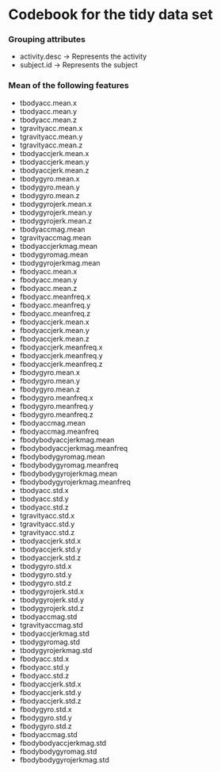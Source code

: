 Codebook for the tidy data set
==============================

### Grouping attributes
* activity.desc -> Represents the activity
* subject.id -> Represents the subject

### Mean of the following features
* tbodyacc.mean.x
* tbodyacc.mean.y 
* tbodyacc.mean.z 
* tgravityacc.mean.x 
* tgravityacc.mean.y 
* tgravityacc.mean.z 
* tbodyaccjerk.mean.x 
* tbodyaccjerk.mean.y 
* tbodyaccjerk.mean.z 
* tbodygyro.mean.x 
* tbodygyro.mean.y 
* tbodygyro.mean.z 
* tbodygyrojerk.mean.x 
* tbodygyrojerk.mean.y 
* tbodygyrojerk.mean.z 
* tbodyaccmag.mean 
* tgravityaccmag.mean 
* tbodyaccjerkmag.mean 
* tbodygyromag.mean 
* tbodygyrojerkmag.mean 
* fbodyacc.mean.x 
* fbodyacc.mean.y 
* fbodyacc.mean.z 
* fbodyacc.meanfreq.x 
* fbodyacc.meanfreq.y 
* fbodyacc.meanfreq.z 
* fbodyaccjerk.mean.x 
* fbodyaccjerk.mean.y 
* fbodyaccjerk.mean.z 
* fbodyaccjerk.meanfreq.x 
* fbodyaccjerk.meanfreq.y 
* fbodyaccjerk.meanfreq.z 
* fbodygyro.mean.x 
* fbodygyro.mean.y 
* fbodygyro.mean.z 
* fbodygyro.meanfreq.x 
* fbodygyro.meanfreq.y 
* fbodygyro.meanfreq.z 
* fbodyaccmag.mean 
* fbodyaccmag.meanfreq 
* fbodybodyaccjerkmag.mean 
* fbodybodyaccjerkmag.meanfreq 
* fbodybodygyromag.mean 
* fbodybodygyromag.meanfreq 
* fbodybodygyrojerkmag.mean 
* fbodybodygyrojerkmag.meanfreq 
* tbodyacc.std.x 
* tbodyacc.std.y 
* tbodyacc.std.z 
* tgravityacc.std.x 
* tgravityacc.std.y 
* tgravityacc.std.z 
* tbodyaccjerk.std.x 
* tbodyaccjerk.std.y 
* tbodyaccjerk.std.z 
* tbodygyro.std.x 
* tbodygyro.std.y 
* tbodygyro.std.z 
* tbodygyrojerk.std.x 
* tbodygyrojerk.std.y 
* tbodygyrojerk.std.z 
* tbodyaccmag.std 
* tgravityaccmag.std 
* tbodyaccjerkmag.std 
* tbodygyromag.std 
* tbodygyrojerkmag.std 
* fbodyacc.std.x 
* fbodyacc.std.y 
* fbodyacc.std.z 
* fbodyaccjerk.std.x 
* fbodyaccjerk.std.y 
* fbodyaccjerk.std.z 
* fbodygyro.std.x 
* fbodygyro.std.y 
* fbodygyro.std.z 
* fbodyaccmag.std 
* fbodybodyaccjerkmag.std 
* fbodybodygyromag.std 
* fbodybodygyrojerkmag.std 
